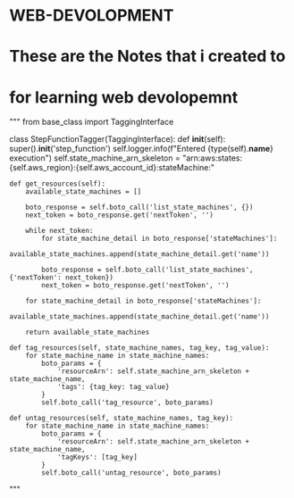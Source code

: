 # WEB-DEVOLOPMENT
# These are the Notes that i created to 
# for learning web devolopemnt 

"""
from base_class import TaggingInterface

class StepFunctionTagger(TaggingInterface):
    def __init__(self):
        super().__init__('step_function')
        self.logger.info(f"Entered {type(self).__name__} execution")
        self.state_machine_arn_skeleton = "arn:aws:states:{self.aws_region}:{self.aws_account_id}:stateMachine:"

    def get_resources(self):
        available_state_machines = []
        
        boto_response = self.boto_call('list_state_machines', {})
        next_token = boto_response.get('nextToken', '')

        while next_token:
            for state_machine_detail in boto_response['stateMachines']:
                available_state_machines.append(state_machine_detail.get('name'))

            boto_response = self.boto_call('list_state_machines', {'nextToken': next_token})
            next_token = boto_response.get('nextToken', '')

        for state_machine_detail in boto_response['stateMachines']:
            available_state_machines.append(state_machine_detail.get('name'))

        return available_state_machines

    def tag_resources(self, state_machine_names, tag_key, tag_value):
        for state_machine_name in state_machine_names:
            boto_params = {
                'resourceArn': self.state_machine_arn_skeleton + state_machine_name,
                'tags': {tag_key: tag_value}
            }
            self.boto_call('tag_resource', boto_params)

    def untag_resources(self, state_machine_names, tag_key):
        for state_machine_name in state_machine_names:
            boto_params = {
                'resourceArn': self.state_machine_arn_skeleton + state_machine_name,
                'tagKeys': [tag_key]
            }
            self.boto_call('untag_resource', boto_params)

"""
